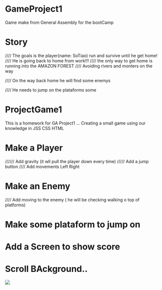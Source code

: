 # GameProject1
Game make from General Assembly for the bootCamp


# Story
////  The goals is the player(name: SoTiao) run and survive until he get home!
//// He is going back to home from work!!!
//// the only way to get home is running into the AMAZON FOREST
//// Avoiding rivers and monters on the way

////  On the way back home he will find some enemys 
 
//// He needs to jump on the plataforms some 


# ProjectGame1
This is a homework for GA Project1 ... Creating a small game using our knowledge in JSS CSS HTML

 #              Make a Player
////// Add gravity (it wll pull the player down every time)
/////  Add a jump button 
////   Add movements Left Right
#               Make an Enemy
////  Add moving to the enemy ( he will be checking walking o  top of platforms)
#               Make some plataform to jump on
#               Add a Screen to show score 
#               Scroll BAckground..

![](./IMGexamples/img1.jpg)